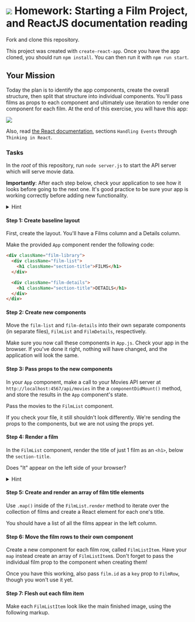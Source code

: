 # ![](https://ga-dash.s3.amazonaws.com/production/assets/logo-9f88ae6c9c3871690e33280fcf557f33.png) Homework: Starting a Film Project, and ReactJS documentation reading

Fork and clone this repository.

This project was created with `create-react-app`. Once you have the app cloned, you should run `npm install`. You can then run it with `npm run start`.

## Your Mission

Today the plan is to identify the app components, create the overall structure, then split that structure into individual components. You'll pass films as props to each component and ultimately use iteration to render one component for each film. At the end of this exercise, you will have this app:

![](images/film-1.png)

Also, read [the React documentation](https://reactjs.org/docs/handling-events.html), sections `Handling Events` through `Thinking in React`.

### Tasks

In the *root* of this repository, run `node server.js` to start the API server which will serve movie data.

**Importantly**: After each step below, check your application to see how it looks before going to the next one. It's good practice to be sure your app is working correctly before adding new functionality.

<details>
  <summary>Hint</summary>
  Don't forget any <code>import</code> statements as you add more files.
</details>

#### Step 1: Create baseline layout

First, create the layout. You'll have a Films column and a Details column.

Make the provided `App` component render the following code:

```html
<div className="film-library">
  <div className="film-list">
    <h1 className="section-title">FILMS</h1>
  </div>

  <div className="film-details">
    <h1 className="section-title">DETAILS</h1>
  </div>
</div>
```

#### Step 2: Create new components

Move the `film-list` and `film-details` into their own separate components (in separate files), `FilmList` and `FilmDetails`, respectively.

Make sure you now call these components in `App.js`. Check your app in the browser. If you've done it right, nothing will have changed, and the application will look the same.

#### Step 3: Pass props to the new components

In your `App` component, make a call to your Movies API server at `http://localhost:4567/api/movies` in the a `componentDidMount()` method, and store the results in the `App` component's state.

Pass the movies to the `FilmList` component.

If you check your file, it still shouldn't look differently. We're sending the props to the components, but we are not using the props yet.

#### Step 4: Render a film

In the `FilmList` component, render the title of just 1 film as an `<h1>`, below the `section-title`.

Does "It" appear on the left side of your browser?

<details>
  <summary>Hint</summary>
  The films prop is an array, and you just want the title from the first one.
</details>

#### Step 5: Create and render an array of film title elements

Use `.map()` inside of the `FilmList.render` method to iterate over the collection of films and create a React element for each one's title.

You should have a list of all the films appear in the left column.

#### Step 6: Move the film rows to their own component

Create a new component for each film row, called `FilmListItem`. Have your `map` instead create an array of `FilmListItem`s. Don't forget to pass the individual film prop to the component when creating them!

Once you have this working, also pass `film.id` as a `key` prop to `FilmRow`, though you won't use it yet. 

#### Step 7: Flesh out each film item

Make each `FilmListItem` look like the main finished image, using the following markup.

